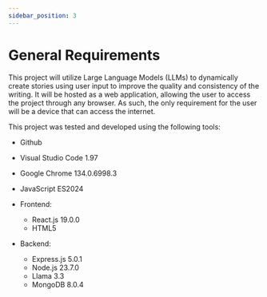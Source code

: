 ```yaml
---
sidebar_position: 3
---
```


# General Requirements

This project will utilize Large Language Models (LLMs) to dynamically create stories using user input to improve the quality and consistency of the writing. It will be hosted as a web application, allowing the user to access the project through any browser. As such, the only requirement for the user will be a device that can access the internet.

This project was tested and developed using the following tools:

- Github

- Visual Studio Code 1.97
    
- Google Chrome 134.0.6998.3
    
- JavaScript ES2024
    
- Frontend: 
  - React.js 19.0.0
  - HTML5
      
- Backend: 
  - Express.js 5.0.1
  - Node.js 23.7.0
  - Llama 3.3
  - MongoDB 8.0.4
